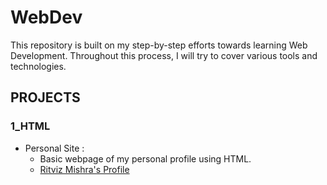# WebDev
This repository is built on my step-by-step efforts towards learning Web Development.
Throughout this process, I will try to cover various tools and technologies.

## PROJECTS

### 1_HTML
* Personal Site :
    * Basic webpage of my personal profile using HTML.
    * [Ritviz Mishra's Profile](https://ritviz-mishra-web-name.on.drv.tw/www.ritviz-profile.com/)
     
    
